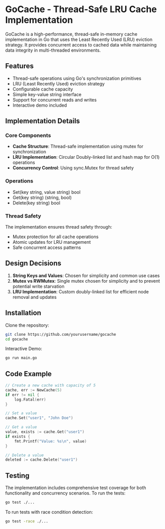 # GoCache - Thread-Safe LRU Cache Implementation

GoCache is a high-performance, thread-safe in-memory cache implementation in Go that uses the Least Recently Used (LRU) eviction strategy. It provides concurrent access to cached data while maintaining data integrity in multi-threaded environments.

## Features

- Thread-safe operations using Go's synchronization primitives
- LRU (Least Recently Used) eviction strategy
- Configurable cache capacity
- Simple key-value string interface
- Support for concurrent reads and writes
- Interactive demo included

## Implementation Details
### Core Components

- **Cache Structure**: Thread-safe implementation using mutex for synchronization
- **LRU Implementation**: Circular Doubly-linked list and hash map for O(1) operations
- **Concurrency Control**: Using sync.Mutex for thread safety

### Operations

- Set(key string, value string) bool
- Get(key string) (string, bool) 
- Delete(key string) bool 

### Thread Safety
The implementation ensures thread safety through:
- Mutex protection for all cache operations
- Atomic updates for LRU management
- Safe concurrent access patterns

## Design Decisions

1. **String Keys and Values**: Chosen for simplicity and common use cases
2. **Mutex vs RWMutex**: Single mutex chosen for simplicity and to prevent potential write starvation
3. **LRU Implementation**: Custom doubly-linked list for efficient node removal and updates

## Installation

Clone the repository:
```bash
git clone https://github.com/yourusername/gocache
cd gocache
```
Interactive Demo:
```bash 
go run main.go
```

## Code Example
```go 
// Create a new cache with capacity of 5
cache, err := NewCache(5)
if err != nil {
    log.Fatal(err)
}

// Set a value
cache.Set("user1", "John Doe")

// Get a value
value, exists := cache.Get("user1")
if exists {
    fmt.Printf("Value: %s\n", value)
}

// Delete a value
deleted := cache.Delete("user1")
```

## Testing
The implementation includes comprehensive test coverage for both functionality and concurrency scenarios. To run the tests:
```bash
go test ./...
```
To run tests with race condition detection:
```bash
go test -race ./...
```

